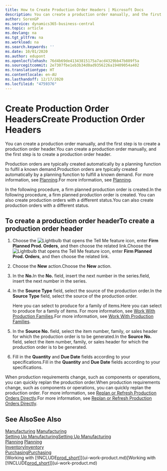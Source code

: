 ```yaml
---
title: How to Create Production Order Headers | Microsoft Docs
description: You can create a production order manually, and the first step is to create a production order header.
author: SorenGP
ms.service: dynamics365-business-central
ms.topic: article
ms.devlang: na
ms.tgt_pltfrm: na
ms.workload: na
ms.search.keywords: ''
ms.date: 10/01/2020
ms.author: edupont
ms.openlocfilehash: 76d4b69de41343815175a7acd4329bb47b889f5a
ms.sourcegitcommit: 2e7307fbe1eb3b34d0ad9356226a19409054a402
ms.translationtype: HT
ms.contentlocale: en-AU
ms.lasthandoff: 12/17/2020
ms.locfileid: "4759376"
---
```

# <a name="create-production-order-headers"></a><span data-ttu-id="002fc-103">Create Production Order Headers</span><span class="sxs-lookup"><span data-stu-id="002fc-103">Create Production Order Headers</span></span>
<span data-ttu-id="002fc-104">You can create a production order manually, and the first step is to create a production order header.</span><span class="sxs-lookup"><span data-stu-id="002fc-104">You can create a production order manually, and the first step is to create a production order header.</span></span>

<span data-ttu-id="002fc-105">Production orders are typically created automatically by a planning function to fulfil a known demand.</span><span class="sxs-lookup"><span data-stu-id="002fc-105">Production orders are typically created automatically by a planning function to fulfill a known demand.</span></span> <span data-ttu-id="002fc-106">For more information, see [Planning](production-planning.md).</span><span class="sxs-lookup"><span data-stu-id="002fc-106">For more information, see [Planning](production-planning.md).</span></span>   

<span data-ttu-id="002fc-107">In the following procedure, a firm planned production order is created.</span><span class="sxs-lookup"><span data-stu-id="002fc-107">In the following procedure, a firm planned production order is created.</span></span> <span data-ttu-id="002fc-108">You can also create production orders with a different status.</span><span class="sxs-lookup"><span data-stu-id="002fc-108">You can also create production orders with a different status.</span></span>  

## <a name="to-create-a-production-order-header"></a><span data-ttu-id="002fc-109">To create a production order header</span><span class="sxs-lookup"><span data-stu-id="002fc-109">To create a production order header</span></span>  
1.  <span data-ttu-id="002fc-110">Choose the ![Lightbulb that opens the Tell Me feature](media/ui-search/search_small.png "Tell me what you want to do") icon, enter **Firm Planned Prod. Orders**, and then choose the related link.</span><span class="sxs-lookup"><span data-stu-id="002fc-110">Choose the ![Lightbulb that opens the Tell Me feature](media/ui-search/search_small.png "Tell me what you want to do") icon, enter **Firm Planned Prod. Orders**, and then choose the related link.</span></span>  
2.  <span data-ttu-id="002fc-111">Choose the **New** action.</span><span class="sxs-lookup"><span data-stu-id="002fc-111">Choose the **New** action.</span></span>  
3.  <span data-ttu-id="002fc-112">In the **No.**</span><span class="sxs-lookup"><span data-stu-id="002fc-112">In the **No.**</span></span> <span data-ttu-id="002fc-113">field, insert the next number in the series.</span><span class="sxs-lookup"><span data-stu-id="002fc-113">field, insert the next number in the series.</span></span>  
4.  <span data-ttu-id="002fc-114">In the **Source Type** field, select the source of the production order.</span><span class="sxs-lookup"><span data-stu-id="002fc-114">In the **Source Type** field, select the source of the production order.</span></span>

    <span data-ttu-id="002fc-115">Here you can select to produce for a family of items.</span><span class="sxs-lookup"><span data-stu-id="002fc-115">Here you can select to produce for a family of items.</span></span> <span data-ttu-id="002fc-116">For more information, see [Work With Production Families](production-how-work-family.md).</span><span class="sxs-lookup"><span data-stu-id="002fc-116">For more information, see [Work With Production Families](production-how-work-family.md).</span></span>
5.  <span data-ttu-id="002fc-117">In the **Source No.** field, select the item number, family, or sales header for which the production order is to be generated.</span><span class="sxs-lookup"><span data-stu-id="002fc-117">In the **Source No.** field, select the item number, family, or sales header for which the production order is to be generated.</span></span>  
6.  <span data-ttu-id="002fc-118">Fill in the **Quantity** and **Due Date** fields according to your specifications.</span><span class="sxs-lookup"><span data-stu-id="002fc-118">Fill in the **Quantity** and **Due Date** fields according to your specifications.</span></span>  

<span data-ttu-id="002fc-119">When production requirements change, such as components or operations, you can quickly replan the production order.</span><span class="sxs-lookup"><span data-stu-id="002fc-119">When production requirements change, such as components or operations, you can quickly replan the production order.</span></span> <span data-ttu-id="002fc-120">For more information, see [Replan or Refresh Production Orders Directly](production-how-to-replan-refresh-production-orders.md).</span><span class="sxs-lookup"><span data-stu-id="002fc-120">For more information, see [Replan or Refresh Production Orders Directly](production-how-to-replan-refresh-production-orders.md).</span></span> 

## <a name="see-also"></a><span data-ttu-id="002fc-121">See Also</span><span class="sxs-lookup"><span data-stu-id="002fc-121">See Also</span></span>  
<span data-ttu-id="002fc-122">[Manufacturing](production-manage-manufacturing.md)  </span><span class="sxs-lookup"><span data-stu-id="002fc-122">[Manufacturing](production-manage-manufacturing.md)  </span></span>  
[<span data-ttu-id="002fc-123">Setting Up Manufacturing</span><span class="sxs-lookup"><span data-stu-id="002fc-123">Setting Up Manufacturing</span></span>](production-configure-production-processes.md)  
<span data-ttu-id="002fc-124">[Planning](production-planning.md)    </span><span class="sxs-lookup"><span data-stu-id="002fc-124">[Planning](production-planning.md)    </span></span>  
[<span data-ttu-id="002fc-125">Inventory</span><span class="sxs-lookup"><span data-stu-id="002fc-125">Inventory</span></span>](inventory-manage-inventory.md)  
[<span data-ttu-id="002fc-126">Purchasing</span><span class="sxs-lookup"><span data-stu-id="002fc-126">Purchasing</span></span>](purchasing-manage-purchasing.md)  
<span data-ttu-id="002fc-127">[Working with [!INCLUDE[prod_short](includes/prod_short.md)]](ui-work-product.md)</span><span class="sxs-lookup"><span data-stu-id="002fc-127">[Working with [!INCLUDE[prod_short](includes/prod_short.md)]](ui-work-product.md)</span></span>
